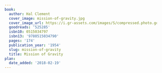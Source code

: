 ```yaml
---
book:
  author: Hal Clement
  cover_image: mission-of-gravity.jpg
  cover_image_url: https://i.gr-assets.com/images/S/compressed.photo.goodreads.com/books/1328628795l/525285._SY160_.jpg
  goodreads: '525285'
  isbn10: 0515034797
  isbn13: '9780515034790'
  pages: '174'
  publication_year: '1954'
  slug: mission-of-gravity
  title: Mission of Gravity
plan:
  date_added: '2018-02-19'
---
```

